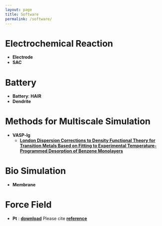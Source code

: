 ```yaml
---
layout: page
title: Software
permalink: /software/
---
```


# **Electrochemical Reaction**
- **Electrode**
- **SAC**

# **Battery**
- **Battery**: **HAIR**
- **Dendrite**

# **Methods for Multiscale Simulation**
- **VASP-lg**
  - [**London Dispersion Corrections to Density Functional Theory for Transition Metals Based on Fitting to Experimental Temperature-Programmed Desorption of Benzene Monolayers**](https://pubs.acs.org/doi/10.1021/acs.jpclett.0c03126)

# **Bio Simulation**
- **Membrane**

# **Force Field**
- **Pt** : [**download**](https://tcheng-suda.github.io/downloads/ffield-pt) Please cite [**reference**](http://dx.doi.org/10.1126/science.aaf9050)
